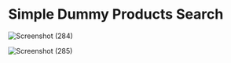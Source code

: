 # Simple Dummy Products Search 

![Screenshot (284)](https://github.com/SumitSharma2000/SimpleDummy/assets/94536005/64c63850-32fd-49cd-9d25-e2c0c5fa7348)

![Screenshot (285)](https://github.com/SumitSharma2000/SimpleDummy/assets/94536005/89d05e5d-c8c2-45c2-b99c-3d7f99b007e1)
